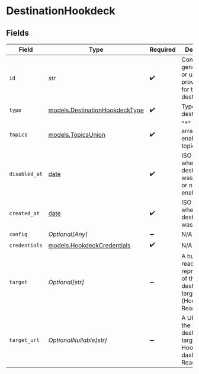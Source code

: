 # DestinationHookdeck


## Fields

| Field                                                                            | Type                                                                             | Required                                                                         | Description                                                                      | Example                                                                          |
| -------------------------------------------------------------------------------- | -------------------------------------------------------------------------------- | -------------------------------------------------------------------------------- | -------------------------------------------------------------------------------- | -------------------------------------------------------------------------------- |
| `id`                                                                             | *str*                                                                            | :heavy_check_mark:                                                               | Control plane generated ID or user provided ID for the destination.              | des_12345                                                                        |
| `type`                                                                           | [models.DestinationHookdeckType](../models/destinationhookdecktype.md)           | :heavy_check_mark:                                                               | Type of the destination.                                                         | hookdeck                                                                         |
| `topics`                                                                         | [models.TopicsUnion](../models/topicsunion.md)                                   | :heavy_check_mark:                                                               | "*" or an array of enabled topics.                                               | *                                                                                |
| `disabled_at`                                                                    | [date](https://docs.python.org/3/library/datetime.html#date-objects)             | :heavy_check_mark:                                                               | ISO Date when the destination was disabled, or null if enabled.                  | <nil>                                                                            |
| `created_at`                                                                     | [date](https://docs.python.org/3/library/datetime.html#date-objects)             | :heavy_check_mark:                                                               | ISO Date when the destination was created.                                       | 2024-01-01T00:00:00Z                                                             |
| `config`                                                                         | *Optional[Any]*                                                                  | :heavy_minus_sign:                                                               | N/A                                                                              |                                                                                  |
| `credentials`                                                                    | [models.HookdeckCredentials](../models/hookdeckcredentials.md)                   | :heavy_check_mark:                                                               | N/A                                                                              |                                                                                  |
| `target`                                                                         | *Optional[str]*                                                                  | :heavy_minus_sign:                                                               | A human-readable representation of the destination target (Hookdeck). Read-only. | Hookdeck                                                                         |
| `target_url`                                                                     | *OptionalNullable[str]*                                                          | :heavy_minus_sign:                                                               | A URL link to the destination target (e.g., Hookdeck dashboard). Read-only.      | https://dashboard.hookdeck.com/sources/src_xxxyyyzzz                             |